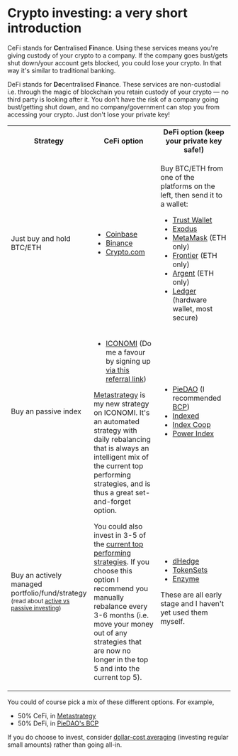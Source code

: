 <h1 class="text-center mb-3">Crypto investing: a very short introduction</h1>

CeFi stands for **Ce**ntralised **Fi**nance. Using these services means you're giving custody of your crypto to a company. If the company goes bust/gets shut down/your account gets blocked, you could lose your crypto. In that way it's similar to traditional banking.

DeFi stands for **De**centralised **Fi**nance. These services are non-custodial i.e. through the magic of blockchain you retain custody of your crypto — no third party is looking after it. You don't have the risk of a company going bust/getting shut down, and no company/government can stop you from accessing your crypto. Just don't lose your private key!

<table class="table table-bordered">
  <tr>
<th>Strategy</th>
    <th style="width: 40%">CeFi option</th>
    <th style="width: 40%">DeFi option (keep your private key safe!)</th>
  </tr>
  <tr>
   <td>Just buy and hold BTC/ETH</td>
   <td>
<ul>
  <li><a href="https://www.coinbase.com/join/reid_ie">Coinbase</a></li>
  <li><a href="https://www.binance.com/en/register?ref=12126097">Binance</a></li>
  <li><a href="https://platinum.crypto.com/r/hej37mj8vv">Crypto.com</a></li>
</ul>
   </td>
   <td><p>
     Buy BTC/ETH from one of the platforms on the left, then send it to a wallet:
     </p>
<ul>
<li><a href="https://trustwallet.com/">Trust Wallet</a></li>
<li><a href="https://www.exodus.io/">Exodus</a></li>
<li><a href="https://metamask.io/">MetaMask</a> (ETH only)</li>
<li><a href="https://frontierwallet.com/">Frontier</a> (ETH only)</li>
<li><a href="https://argent.xyz">Argent</a> (ETH only)</li>
<li><a href="https://www.ledger.com/">Ledger</a> (hardware wallet, most secure)</li>
</ul>
   </td>
  </tr>
  <tr>
   <td>Buy an passive index
   </td>
   <td rowspan="2" >
<ul>
  <li>
    <a href="https://www.iconomi.com/register?ref=YGnZy">ICONOMI</a> (Do me a favour by signing up <a href="https://www.iconomi.com/register?ref=YGnZy">via this referral link</a>)
  </li>
</ul>
<p>
  <a href="/metastrategy">Metastrategy</a> is my new strategy on ICONOMI. It's an automated strategy with daily rebalancing that is always an intelligent mix of the current top performing strategies, and is thus a great set-and-forget option.</p>
<p>
  You could also invest in 3-5 of the <a href="/iconomi">current top performing strategies</a>. If you choose this option I recommend you manually rebalance every 3-6 months (i.e. move your money out of any strategies that are now no longer in the top 5 and into the current top 5).</p>
   </td>
   <td>
<ul>
  <li><a href="https://www.piedao.org/">PieDAO</a> (I recommended <a href="https://pools.piedao.org/#/pie/0xe4f726adc8e89c6a6017f01eada77865db22da14">BCP</a>)</li>
    <li><a href="https://indexed.finance">Indexed</a></li>
  <li><a href="https://www.indexcoop.com">Index Coop</a></li>
    <li><a href="https://powerindex.io">Power Index</a></li>
</li>
</ul>
   </td>
  </tr>
  <tr>
   <td>
     Buy an actively managed portfolio/fund/strategy
     <small>(read about <a href="https://www.investopedia.com/news/active-vs-passive-investing/">active vs passive investing</a>)</small>
   </td>
   <td>
<ul>
<li><a href="https://www.dhedge.org/">dHedge</a></li>
<li><a href="https://www.tokensets.com/">TokenSets</a></li>
<li><a href="https://enzyme.finance/">Enzyme</a></li>
</ul>
<p>
  These are all early stage and I haven't yet used them myself.
  </p></td>
  </tr>
</table>



You could of course pick a mix of these different options. For example,

*   50% CeFi, in [Metastrategy](/metastrategy)
*   50% DeFi, in [PieDAO's BCP](https://pools.piedao.org/#/pie/0xe4f726adc8e89c6a6017f01eada77865db22da14)

If you do choose to invest, consider [dollar-cost averaging](https://www.investopedia.com/investing/dollar-cost-averaging-pays/) (investing regular small amounts) rather than going all-in.
